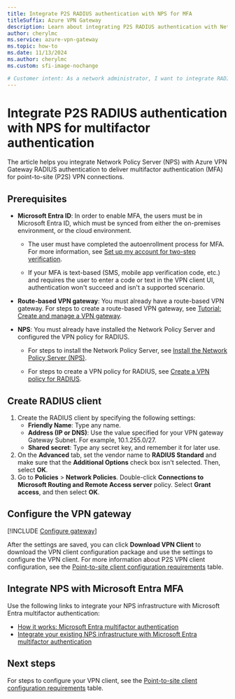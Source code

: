 ```yaml
---
title: Integrate P2S RADIUS authentication with NPS for MFA
titleSuffix: Azure VPN Gateway
description: Learn about integrating P2S RADIUS authentication with Network Policy Server (NPS) for point-to-site multifactor authentication (MFA).
author: cherylmc
ms.service: azure-vpn-gateway
ms.topic: how-to
ms.date: 11/13/2024
ms.author: cherylmc
ms.custom: sfi-image-nochange

# Customer intent: As a network administrator, I want to integrate RADIUS authentication with Azure VPN for multifactor authentication, so that I can enhance security for point-to-site VPN connections.
---
```

# Integrate P2S RADIUS authentication with NPS for multifactor authentication

The article helps you integrate Network Policy Server (NPS) with Azure VPN Gateway RADIUS authentication to deliver multifactor authentication (MFA) for point-to-site (P2S) VPN connections.

## Prerequisites

* **Microsoft Entra ID**: In order to enable MFA, the users must be in Microsoft Entra ID, which must be synced from either the on-premises environment, or the cloud environment.

  * The user must have completed the autoenrollment process for MFA. For more information, see [Set up my account for two-step verification](https://support.microsoft.com/account-billing/how-to-use-the-microsoft-authenticator-app-9783c865-0308-42fb-a519-8cf666fe0acc).

  * If your MFA is text-based (SMS, mobile app verification code, etc.) and requires the user to enter a code or text in the VPN client UI, authentication won't succeed and isn't a supported scenario.

* **Route-based VPN gateway**: You must already have a route-based VPN gateway. For steps to create a route-based VPN gateway, see [Tutorial: Create and manage a VPN gateway](tutorial-create-gateway-portal.md).

* **NPS**: You must already have installed the Network Policy Server and configured the VPN policy for RADIUS.

  * For steps to install the Network Policy Server, see [Install the Network Policy Server (NPS)](/windows-server/networking/technologies/nps/nps-manage-install).

  * For steps to create a VPN policy for RADIUS, see [Create a VPN policy for RADIUS](/windows-server/networking/technologies/nps/nps-np-configure).

## Create RADIUS client

1. Create the RADIUS client by specifying the following settings:
   * **Friendly Name**: Type any name.
   * **Address (IP or DNS)**: Use the value specified for your VPN gateway Gateway Subnet. For example, 10.1.255.0/27.
   * **Shared secret**: Type any secret key, and remember it for later use.
1. On the **Advanced** tab, set the vendor name to **RADIUS Standard** and make sure that the **Additional Options** check box isn't selected. Then, select **OK**.
1. Go to **Policies** > **Network Policies**. Double-click **Connections to Microsoft Routing and Remote Access server** policy. Select **Grant access**, and then select **OK**.

## Configure the VPN gateway

[!INCLUDE [Configure gateway](../../includes/vpn-gateway-add-gw-radius-include.md)]

After the settings are saved, you can click **Download VPN Client** to download the VPN client configuration package and use the settings to configure the VPN client. For more information about P2S VPN client configuration, see the [Point-to-site client configuration requirements](point-to-site-about.md#client) table.

## Integrate NPS with Microsoft Entra MFA

Use the following links to integrate your NPS infrastructure with Microsoft Entra multifactor authentication:

* [How it works: Microsoft Entra multifactor authentication](/entra/identity/authentication/concept-mfa-howitworks)
* [Integrate your existing NPS infrastructure with Microsoft Entra multifactor authentication](/entra/identity/authentication/howto-mfa-nps-extension)

## Next steps

For steps to configure your VPN client, see the [Point-to-site client configuration requirements](point-to-site-about.md#client) table.
